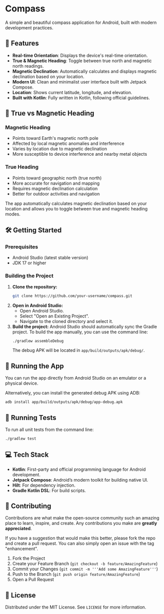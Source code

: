 # Compass

A simple and beautiful compass application for Android, built with modern development practices.

## 🚀 Features

*   **Real-time Orientation**: Displays the device's real-time orientation.
*   **True & Magnetic Heading**: Toggle between true north and magnetic north readings.
*   **Magnetic Declination**: Automatically calculates and displays magnetic declination based on your location.
*   **Modern UI**: Clean and minimalist user interface built with Jetpack Compose.
*   **Location**: Shows current latitude, longitude, and elevation.
*   **Built with Kotlin**: Fully written in Kotlin, following official guidelines.

## 🧭 True vs Magnetic Heading

### Magnetic Heading
- Points toward Earth's magnetic north pole
- Affected by local magnetic anomalies and interference
- Varies by location due to magnetic declination
- More susceptible to device interference and nearby metal objects

### True Heading
- Points toward geographic north (true north)
- More accurate for navigation and mapping
- Requires magnetic declination calculation
- Better for outdoor activities and navigation

The app automatically calculates magnetic declination based on your location and allows you to toggle between true and magnetic heading modes.

## 🛠️ Getting Started

### Prerequisites

*   Android Studio (latest stable version)
*   JDK 17 or higher

### Building the Project

1.  **Clone the repository:**
    ```bash
    git clone https://github.com/your-username/compass.git
    ```
2.  **Open in Android Studio:**
    *   Open Android Studio.
    *   Select "Open an Existing Project".
    *   Navigate to the cloned directory and select it.
3.  **Build the project:**
    Android Studio should automatically sync the Gradle project. To build the app manually, you can use the command line:
    ```bash
    ./gradlew assembleDebug
    ```
    The debug APK will be located in `app/build/outputs/apk/debug/`.

## 🏃 Running the App

You can run the app directly from Android Studio on an emulator or a physical device.

Alternatively, you can install the generated debug APK using ADB:
```bash
adb install app/build/outputs/apk/debug/app-debug.apk
```

## 🧪 Running Tests

To run all unit tests from the command line:
```bash
./gradlew test
```

## 💻 Tech Stack

*   **Kotlin**: First-party and official programming language for Android development.
*   **Jetpack Compose**: Android’s modern toolkit for building native UI.
*   **Hilt**: For dependency injection.
*   **Gradle Kotlin DSL**: For build scripts.

## 🤝 Contributing

Contributions are what make the open-source community such an amazing place to learn, inspire, and create. Any contributions you make are **greatly appreciated**.

If you have a suggestion that would make this better, please fork the repo and create a pull request. You can also simply open an issue with the tag "enhancement".

1.  Fork the Project
2.  Create your Feature Branch (`git checkout -b feature/AmazingFeature`)
3.  Commit your Changes (`git commit -m '''Add some AmazingFeature'''`)
4.  Push to the Branch (`git push origin feature/AmazingFeature`)
5.  Open a Pull Request

## 📄 License

Distributed under the MIT License. See `LICENSE` for more information.
